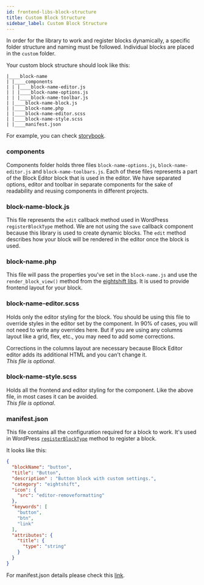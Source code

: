 ```yaml
---
id: frontend-libs-block-structure
title: Custom Block Structure
sidebar_label: Custom Block Structure
---
```


In order for the library to work and register blocks dynamically, a specific folder structure and naming must be followed. Individual blocks are placed in the `custom` folder.

Your custom block structure should look like this:

```shell
|____block-name
| |____components
| | |____block-name-editor.js
| | |____block-name-options.js
| | |____block-name-toolbar.js
| |____block-name-block.js
| |____block-name.php
| |____block-name-editor.scss
| |____block-name-style.scss
| |____manifest.json
```

For example, you can check [storybook](https://infinum.github.io/eightshift-frontend-libs/storybook/).

### components
Components folder holds three files `block-name-options.js`, `block-name-editor.js` and `block-name-toolbars.js`. Each of these files represents a part of the Block Editor block that is used in the editor. We have separated options, editor and toolbar in separate components for the sake of readability and reusing components in different projects.

### block-name-block.js
This file represents the `edit` callback method used in WordPress `registerBlockType` method.
We are not using the `save` callback component because this library is used to create dynamic blocks. The `edit` method describes how your block will be rendered in the editor once the block is used. 

### block-name.php
This file will pass the properties you've set in the `block-name.js` and use the `render_block_view()` method from the [eightshift libs](https://github.com/infinum/eightshift-blocks/blob/44c168f74ba57cc596f352d34a3e4c6441fc2b8b/src/class-blocks.php#L193). It is used to provide frontend layout for your block.

### block-name-editor.scss
Holds only the editor styling for the block. You should be using this file to override styles in the editor set by the component. In 90% of cases, you will not need to write any overrides here. But if you are using any columns layout like a grid, flex, etc., you may need to add some corrections.

Corrections in the columns layout are necessary because Block Editor editor adds its additional HTML and you can't change it.  
_This file is optional_.

### block-name-style.scss
Holds all the frontend and editor styling for the component. Like the above file, in most cases it can be avoided.  
_This file is optional_.

### manifest.json
This file contains all the configuration required for a block to work. It's used in WordPress [`registerBlockType`](https://developer.wordpress.org/block-editor/developers/block-api/block-registration/) method to register a block.

It looks like this:

```json
{
  "blockName": "button",
  "title": "Button",
  "description" : "Button block with custom settings.",
  "category": "eightshift",
  "icon": {
    "src": "editor-removeformatting"
  },
  "keywords": [
    "button",
    "btn",
    "link"
  ],
  "attributes": {
    "title": {
      "type": "string"
    }
  }
}
```

For manifest.json details please check this [link](manifest-structure.md).
